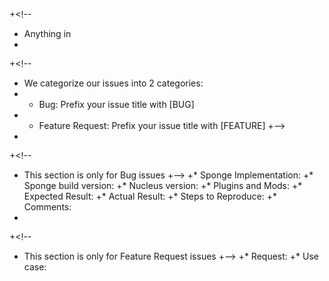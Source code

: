 +<!--
+    Anything in <!-- and -> are comments and would not appear to us
+-->
+
+<!--
+    We categorize our issues into 2 categories:
+    * Bug: Prefix your issue title with [BUG]
+    * Feature Request: Prefix your issue title with [FEATURE]
+-->
+
+<!--
+    This section is only for Bug issues
+-->
+* Sponge Implementation: <!-- SpongeForge or SpongeVanilla -->
+* Sponge build version: <!-- Find the version using /sponge version -->
+* Nucleus version: <!-- Find the version using /sponge plugins Nucleus -->
+* Plugins and Mods: <!-- Plugins and Mods installed on the server, use /sponge plugins to ensure to list all of them -->
+* Expected Result: <!-- What you expected -->
+* Actual Result: <!-- What is the current situation -->
+* Steps to Reproduce: <!-- How can we replicate the problem -->
+* Comments:
+
+<!--
+    This section is only for Feature Request issues
+-->
+* Request: <!-- Provide as much detail as possible -->
+* Use case: <!-- Provide atleast one use case -->